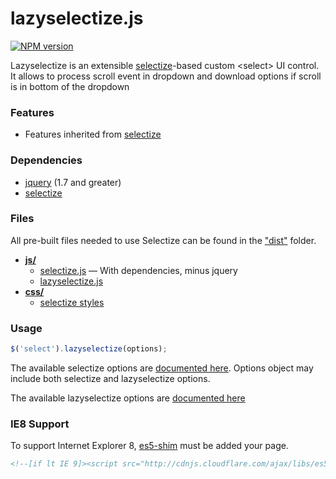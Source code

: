 # lazyselectize.js

[![NPM version](http://img.shields.io/npm/v/lazyselectize.svg?style=flat)](https://www.npmjs.org/package/lazyselectize)

Lazyselectize is an extensible [selectize](https://www.npmjs.com/package/selectize)-based custom &lt;select&gt; UI control. It allows to process scroll event in dropdown and download options if scroll is in bottom of the dropdown

### Features

- Features inherited from [selectize](https://www.npmjs.com/package/selectize)

### Dependencies

- [jquery](https://github.com/jquery/jquery) (1.7 and greater)
- [selectize](https://www.npmjs.com/package/selectize)

### Files

All pre-built files needed to use Selectize can be found in the ["dist"](dist/js) folder.

- [**js/**](dist/js)
	- [selectize.js](dist/js/selectize.js) — With dependencies, minus jquery
	- [lazyselectize.js](dist/js/lazyselectize.js)
- [**css/**](dist/css)
	- [selectize styles](https://www.npmjs.com/package/selectize)
	
### Usage

```js
$('select').lazyselectize(options);
```

The available selectize options are [documented here](https://github.com/brianreavis/selectize.js/blob/master/docs/usage.md).  Options object may include both selectize and lazyselectize options.

The available lazyselectize options are [documented here](docs/usage.md)

### IE8 Support

To support Internet Explorer 8, [es5-shim](https://github.com/kriskowal/es5-shim/) must be added your page.

```html
<!--[if lt IE 9]><script src="http://cdnjs.cloudflare.com/ajax/libs/es5-shim/2.0.8/es5-shim.min.js"></script><![endif]-->
```

